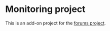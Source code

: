 # Monitoring project

This is an add-on project for the [forums project](https://github.com/t1d333/vk_edu_db_project).
